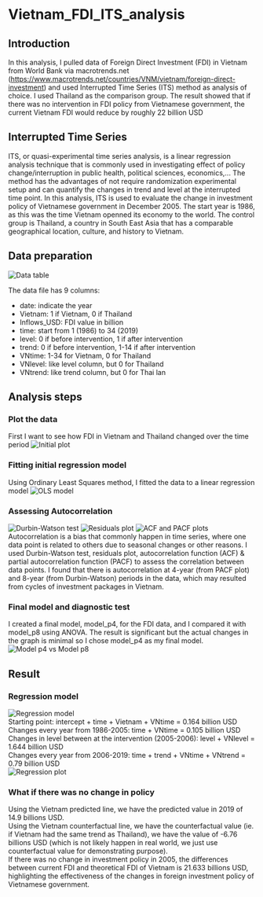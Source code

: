 # Vietnam_FDI_ITS_analysis
## Introduction 
In this analysis, I pulled data of Foreign Direct Investment (FDI) in Vietnam from World Bank via macrotrends.net (https://www.macrotrends.net/countries/VNM/vietnam/foreign-direct-investment) and used Interrupted Time Series (ITS) method as analysis of choice. I used Thailand as the comparison group. The result showed that if there was no intervention in FDI policy from Vietnamese government, the current Vietnam FDI would reduce by roughly 22 billion USD

## Interrupted Time Series
ITS, or quasi-experimental time series analysis, is a linear regression analysis technique that is commonly used in investigating effect of policy change/interruption in public health, political sciences, economics,...  The method has the advantages of not require randomization experimental setup and can quantify the changes in trend and level at the interrupted time point. In this analysis, ITS is used to evaluate the change in investment policy of Vietnamese government in December 2005. The start year is 1986, as this was the time Vietnam openned its economy to the world. The control group is Thailand, a country in South East Asia that has a comparable geographical location, culture, and history to Vietnam. 

## Data preparation
![Data table](https://haohung3010.github.io/images_repos/VN-Thailand%20FDI%20ITS%20analysis/Data%20table.png)

The data file has 9 columns:
- date: indicate the year
- Vietnam: 1 if Vietnam, 0 if Thailand
- Inflows_USD: FDI value in billion
- time: start from 1 (1986) to 34 (2019)
- level: 0 if before intervention, 1 if after intervention 
- trend: 0 if before intervention, 1-14 if after intervention
- VNtime: 1-34 for Vietnam, 0 for Thailand
- VNlevel: like level column, but 0 for Thailand
- VNtrend: like trend column, but 0 for Thai lan

## Analysis steps
### Plot the data
First I want to see how FDI in Vietnam and Thailand changed over the time period
![Initial plot](https://haohung3010.github.io/images_repos/VN-Thailand%20FDI%20ITS%20analysis/Initial%20plot.png)
### Fitting initial regression model
Using Ordinary Least Squares method, I fitted the data to a linear regression model
![OLS model](https://haohung3010.github.io/images_repos/VN-Thailand%20FDI%20ITS%20analysis/OLS%20model.png)
### Assessing Autocorrelation
![Durbin-Watson test](https://haohung3010.github.io/images_repos/VN-Thailand%20FDI%20ITS%20analysis/Durbin-Watson%20test.png)
![Residuals plot](https://haohung3010.github.io/images_repos/VN-Thailand%20FDI%20ITS%20analysis/Residuals%20plot.png)
![ACF and PACF plots](https://haohung3010.github.io/images_repos/VN-Thailand%20FDI%20ITS%20analysis/ACF%20and%20PACF%20plots.png)
Autocorrelation is a bias that commonly happen in time series, where one data point is related to others due to seasonal changes or other reasons. I used Durbin-Watson test, residuals plot, autocorrelation function (ACF) & partial autocorrelation function (PACF) to assess the correlation between data points. I found that there is
autocorrelation at 4-year (from PACF plot) and 8-year (from Durbin-Watson) periods in the data, which may resulted from cycles of investment packages in Vietnam. 
### Final model and diagnostic test
I created a final model, model_p4, for the FDI data, and I compared it with model_p8 using ANOVA. The result is significant but the actual changes in the graph is minimal so I chose model_p4 as my final model. 
![Model p4 vs Model p8](https://haohung3010.github.io/images_repos/VN-Thailand%20FDI%20ITS%20analysis/Model%20p4%20vs%20p8.png)
## Result
### Regression model
![Regression model](https://haohung3010.github.io/images_repos/VN-Thailand%20FDI%20ITS%20analysis/p4%20model.png) <br />
Starting point: intercept + time + Vietnam + VNtime = 0.164 billion USD <br />
Changes every year from 1986-2005: time + VNtime = 0.105 billion USD <br />
Changes in level between at the intervention (2005-2006): level + VNlevel = 1.644 billion USD <br />
Changes every year from 2006-2019: time + trend + VNtime + VNtrend = 0.79 billion USD <br />
![Regression plot](https://haohung3010.github.io/images_repos/VN-Thailand%20FDI%20ITS%20analysis/Final%20plot.png)
### What if there was no change in policy
Using the Vietnam predicted line, we have the predicted value in 2019 of 14.9 billions USD.<br />
Using the Vietnam counterfactual line, we have the counterfactual value (ie. if Vietnam had the same trend as Thailand), we have the value of -6.76 billions USD (which is not likely happen in real world, we just use counterfactual value for demonstrating purpose). <br />
If there was no change in investment policy in 2005, the differences between current FDI and theoretical FDI of Vietnam is 21.633 billions USD, highlighting the effectiveness of the changes in foreign investment policy of Vietnamese government. 
